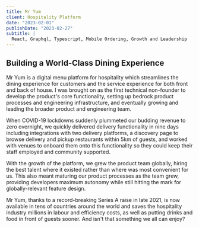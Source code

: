 ```yaml
---
title: Mr Yum
client: Hospitality Platform
date: "2023-02-01"
publishDate: "2023-02-27"
subtitle: |
  React, Graphql, Typescript, Mobile Ordering, Growth and Leadership
---
```


## Building a World-Class Dining Experience

Mr Yum is a digital menu platform for hospitality which streamlines the dining experience for customers and the service experience for both front and back of house. I was brought on as the first technical non-founder to develop the product's core functionality, setting up bedrock product processes and engineering infrastructure, and eventually growing and leading the broader product and engineering team.

When COVID-19 lockdowns suddenly plummeted our budding revenue to zero overnight, we quickly delivered delivery functionality in nine days including integrations with two delivery platforms, a discovery page to browse delivery and pickup restaurants within 5km of guests, and worked with venues to onboard them onto this functionality so they could keep their staff employed and community supported.

With the growth of the platform, we grew the product team globally, hiring the best talent where it existed rather than where was most convenient for us. This also meant maturing our product processes as the team grew, providing developers maximum autonomy while still hitting the mark for globally-relevant feature design.

Mr Yum, thanks to a record-breaking Series A raise in late 2021, is now available in tens of countries around the world and saves the hospitality industry millions in labour and efficiency costs, as well as putting drinks and food in front of guests sooner. And isn't that something we all can enjoy?
